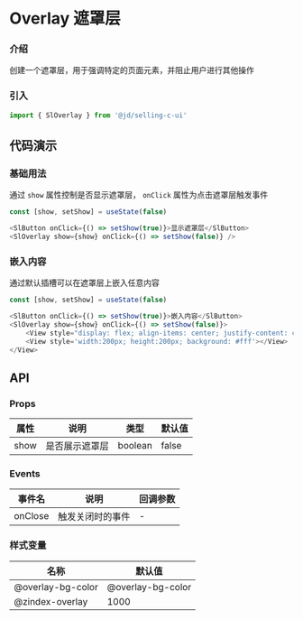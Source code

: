 
# Overlay 遮罩层
### 介绍
创建一个遮罩层，用于强调特定的页面元素，并阻止用户进行其他操作
### 引入
```js
import { SlOverlay } from '@jd/selling-c-ui'
```
## 代码演示
### 基础用法
通过 `show` 属性控制是否显示遮罩层， `onClick` 属性为点击遮罩层触发事件
```js
const [show, setShow] = useState(false)

<SlButton onClick={() => setShow(true)}>显示遮罩层</SlButton>
<SlOverlay show={show} onClick={() => setShow(false)} />
```

### 嵌入内容
通过默认插槽可以在遮罩层上嵌入任意内容
```js
const [show, setShow] = useState(false)

<SlButton onClick={() => setShow(true)}>嵌入内容</SlButton>
<SlOverlay show={show} onClick={() => setShow(false)}>
    <View style="display: flex; align-items: center; justify-content: center; height: 100%;" >
    <View style='width:200px; height:200px; background: #fff'></View>
</View>
```

## API
### Props
|  属性   | 说明  | 类型 | 默认值 |
|  ----  | ----  | ---- | ---- |
|  show  | 是否展示遮罩层  | boolean | false |

### Events
|  事件名   | 说明  | 回调参数 |
|  ----  | ----  | ---- |
| onClose | 触发关闭时的事件 | - | 

### 样式变量
|  名称  | 默认值 |
|  ---- | ---- |
|  @overlay-bg-color | @overlay-bg-color |
|  @zindex-overlay  | 1000 |